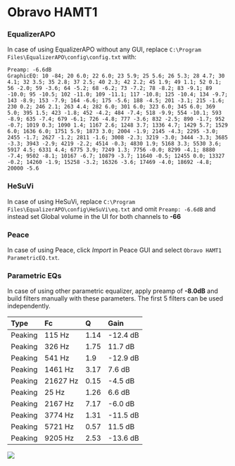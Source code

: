 # Obravo HAMT1

### EqualizerAPO
In case of using EqualizerAPO without any GUI, replace `C:\Program Files\EqualizerAPO\config\config.txt`
with:
```
Preamp: -6.6dB
GraphicEQ: 10 -84; 20 6.0; 22 6.0; 23 5.9; 25 5.6; 26 5.3; 28 4.7; 30 4.1; 32 3.5; 35 2.8; 37 2.5; 40 2.3; 42 2.2; 45 1.9; 49 1.1; 52 0.1; 56 -2.0; 59 -3.6; 64 -5.2; 68 -6.2; 73 -7.2; 78 -8.2; 83 -9.1; 89 -10.0; 95 -10.5; 102 -11.0; 109 -11.1; 117 -10.8; 125 -10.4; 134 -9.7; 143 -8.9; 153 -7.9; 164 -6.6; 175 -5.6; 188 -4.5; 201 -3.1; 215 -1.6; 230 0.2; 246 2.1; 263 4.4; 282 6.0; 301 6.0; 323 6.0; 345 6.0; 369 5.0; 395 1.5; 423 -1.8; 452 -4.2; 484 -7.4; 518 -9.9; 554 -10.1; 593 -8.9; 635 -7.4; 679 -6.1; 726 -4.8; 777 -3.6; 832 -2.5; 890 -1.7; 952 -0.7; 1019 0.3; 1090 1.4; 1167 2.6; 1248 3.7; 1336 4.7; 1429 5.7; 1529 6.0; 1636 6.0; 1751 5.9; 1873 3.0; 2004 -1.9; 2145 -4.3; 2295 -3.0; 2455 -1.7; 2627 -1.2; 2811 -1.6; 3008 -2.3; 3219 -3.0; 3444 -3.3; 3685 -3.3; 3943 -2.9; 4219 -2.2; 4514 -0.3; 4830 1.9; 5168 3.3; 5530 3.6; 5917 4.5; 6331 4.4; 6775 3.9; 7249 1.3; 7756 -0.0; 8299 -4.1; 8880 -7.4; 9502 -8.1; 10167 -6.7; 10879 -3.7; 11640 -0.5; 12455 0.0; 13327 -0.2; 14260 -1.9; 15258 -3.2; 16326 -3.6; 17469 -4.0; 18692 -4.8; 20000 -5.6
```

### HeSuVi
In case of using HeSuVi, replace `C:\Program Files\EqualizerAPO\config\HeSuVi\eq.txt` and omit `Preamp:
-6.6dB` and instead set Global volume in the UI for both channels to **-66**

### Peace
In case of using Peace, click *Import* in Peace GUI and select `Obravo HAMT1 ParametricEQ.txt`.

### Parametric EQs
In case of using other parametric equalizer, apply preamp of **-8.0dB** and build filters manually with
these parameters. The first 5 filters can be used independently.

| Type    | Fc       |    Q | Gain     |
|:--------|:---------|:-----|:---------|
| Peaking | 115 Hz   | 1.14 | -12.4 dB |
| Peaking | 326 Hz   | 1.75 | 11.7 dB  |
| Peaking | 541 Hz   | 1.9  | -12.9 dB |
| Peaking | 1461 Hz  | 3.17 | 7.6 dB   |
| Peaking | 21627 Hz | 0.15 | -4.5 dB  |
| Peaking | 25 Hz    | 1.26 | 6.6 dB   |
| Peaking | 2167 Hz  | 7.17 | -6.0 dB  |
| Peaking | 3774 Hz  | 1.31 | -11.5 dB |
| Peaking | 5721 Hz  | 0.57 | 11.5 dB  |
| Peaking | 9205 Hz  | 2.53 | -13.6 dB |

![](https://raw.githubusercontent.com/jaakkopasanen/AutoEq/master/results/innerfidelity/sbaf-serious/Obravo%20HAMT1/Obravo%20HAMT1.png)